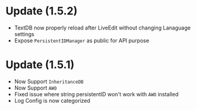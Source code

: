 # Update (1.5.2)
 - TextDB now properly reload after LiveEdit without changing Lanaguage settings
 - Expose `PersistentIDManager` as public for API purpose

# Update (1.5.1)
 - Now Support `InheritanceDB`
 - Now Support `AWO`
 - Fixed issue where string persistentID won't work with `AWO` installed
 - Log Config is now categorized